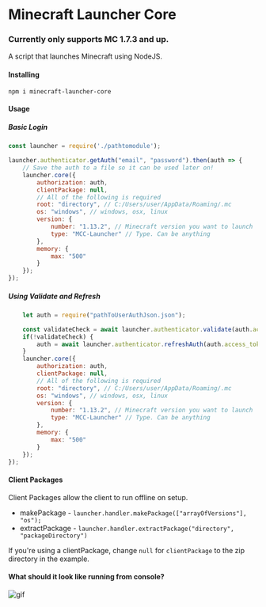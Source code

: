 # Minecraft Launcher Core
### Currently only supports MC 1.7.3 and up.

A script that launches Minecraft using NodeJS.

#### Installing

`npm i minecraft-launcher-core`

#### Usage

##### Basic Login
```javascript
const launcher = require('./pathtomodule');

launcher.authenticator.getAuth("email", "password").then(auth => {
    // Save the auth to a file so it can be used later on!
    launcher.core({
        authorization: auth,
        clientPackage: null,
	    // All of the following is required
        root: "directory", // C:/Users/user/AppData/Roaming/.mc
        os: "windows", // windows, osx, linux
        version: {
            number: "1.13.2", // Minecraft version you want to launch
            type: "MCC-Launcher" // Type. Can be anything
        },
        memory: {
            max: "500"
        }
    });
});
```

##### Using Validate and Refresh

```javascript
    let auth = require("pathToUserAuthJson.json");

    const validateCheck = await launcher.authenticator.validate(auth.access_token); // required arguments.
    if(!validateCheck) {
        auth = await launcher.authenticator.refreshAuth(auth.access_token, auth.client_token, auth.selected_profile); // required arguments.
    }
    launcher.core({
        authorization: auth,
        clientPackage: null,
	    // All of the following is required
        root: "directory", // C:/Users/user/AppData/Roaming/.mc
        os: "windows", // windows, osx, linux
        version: {
            number: "1.13.2", // Minecraft version you want to launch
            type: "MCC-Launcher" // Type. Can be anything
        },
        memory: {
            max: "500"
        }
    });
});
```

#### Client Packages

Client Packages allow the client to run offline on setup.

* makePackage - `launcher.handler.makePackage(["arrayOfVersions"], "os");`
* extractPackage - `launcher.handler.extractPackage("directory", "packageDirectory")`

If you're using a clientPackage, change `null` for `clientPackage` to the zip directory in the example.



#### What should it look like running from console?

![gif](https://pierce.is-serious.business/7d91a7.gif)
